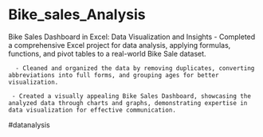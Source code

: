 # Bike_sales_Analysis
Bike Sales Dashboard in Excel: Data Visualization and Insights
      - Completed a comprehensive Excel project for data analysis, applying formulas, functions, and pivot tables to a real-world Bike Sale dataset.

      - Cleaned and organized the data by removing duplicates, converting abbreviations into full forms, and grouping ages for better visualization.

     - Created a visually appealing Bike Sales Dashboard, showcasing the analyzed data through charts and graphs, demonstrating expertise in data visualization for effective communication.

#datanalysis

